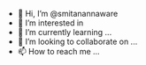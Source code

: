 - 👋 Hi, I’m @smitanannaware
- 👀 I’m interested in 
- 🌱 I’m currently learning ...
- 💞️ I’m looking to collaborate on ...
- 📫 How to reach me ...

<!---
smitanannaware/smitanannaware is a ✨ special ✨ repository because its `README.md` (this file) appears on your GitHub profile.
You can click the Preview link to take a look at your changes.
--->
